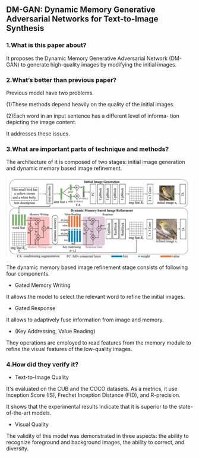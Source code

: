 ## DM-GAN: Dynamic Memory Generative Adversarial Networks for Text-to-Image Synthesis

### 1.What is this paper about?

It proposes the Dynamic Memory Generative Adversarial Network (DM-GAN) to generate high-quality images by modifying the initial images.

### 2.What’s better than previous paper?

Previous model have two problems.

(1)These methods depend heavily on the quality of the initial images.

(2)Each word in an input sentence has a different level of informa- tion depicting the image content.

It addresses these issues.

### 3.What are important parts of technique and methods?

The architecture of it is composed of two stages: initial image generation and dynamic memory based image refinement.

![model](../../img/DM-GAN_model.png) 

The dynamic memory based image refinement stage consists of following four components.

- Gated Memory Writing

It allows the model to select the relevant word to refine the initial images.

- Gated Response

It allows to adaptively fuse information from image and memory.

- (Key Addressing, Value Reading)
  
They operations are employed to read features from the memory module to refine the visual features of the low-quality images.

### 4.How did they verify it?

- Text-to-Image Quality

It's evaluated on the CUB and the COCO datasets. As a metrics, it use Inception Score (IS), Frechet Inception Distance (FID), and R-precision.

It shows that the experimental results indicate that it is superior to the state-of-the-art models.

- Visual Quality

The validity of this model was demonstrated in three aspects: the ability to recognize foreground and background images, the ability to correct, and diversity.